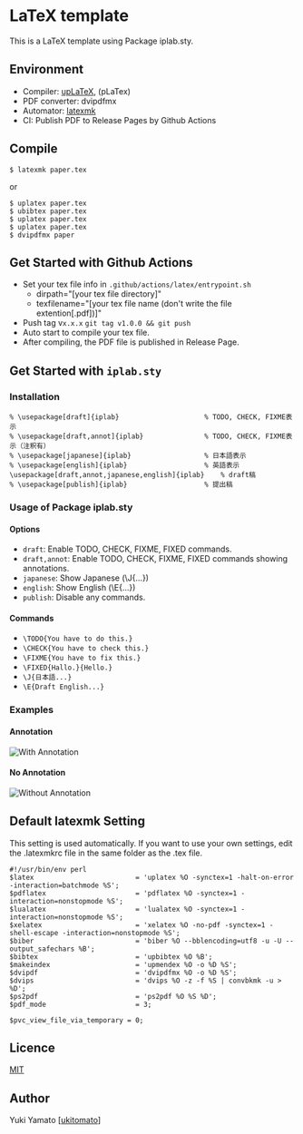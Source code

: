 LaTeX template
====

This is a LaTeX template using Package iplab.sty.

## Environment
- Compiler: [upLaTeX](https://texwiki.texjp.org/?upTeX%2CupLaTeX), (pLaTex)
- PDF converter: dvipdfmx
- Automator: [latexmk](https://texwiki.texjp.org/?Latexmk)
- CI: Publish PDF to Release Pages by Github Actions

## Compile
```
$ latexmk paper.tex
```
or
```
$ uplatex paper.tex
$ ubibtex paper.tex
$ uplatex paper.tex
$ uplatex paper.tex
$ dvipdfmx paper
```
## Get Started with Github Actions
- Set your tex file info in ```.github/actions/latex/entrypoint.sh```
  - dirpath="[your tex file directory]"
  - texfilename="[your tex file name (don't write the file extention[.pdf])]"
- Push tag v```x.x.x```
  ```git tag v1.0.0 && git push```
- Auto start to compile your tex file.
- After compiling, the PDF file is published in Release Page.

## Get Started with ```iplab.sty```
### Installation
```
% \usepackage[draft]{iplab}                     % TODO, CHECK, FIXME表示
% \usepackage[draft,annot]{iplab}               % TODO, CHECK, FIXME表示（注釈有）
% \usepackage[japanese]{iplab}                  % 日本語表示
% \usepackage[english]{iplab}                   % 英語表示
\usepackage[draft,annot,japanese,english]{iplab}    % draft稿
% \usepackage[publish]{iplab}                   % 提出稿
```

### Usage of Package iplab.sty
#### Options
- ```draft```: 
  Enable TODO, CHECK, FIXME, FIXED commands.
- ```draft,annot```: 
  Enable TODO, CHECK, FIXME, FIXED commands showing annotations.
- ```japanese```: 
  Show Japanese (\J{...})
- ```english```: 
  Show English (\E{...})
- ```publish```: 
  Disable any commands.
#### Commands
- ```\TODO{You have to do this.}```
- ```\CHECK{You have to check this.}```
- ```\FIXME{You have to fix this.}```
- ```\FIXED{Hallo.}{Hello.}```
- ```\J{日本語...}```
- ```\E{Draft English...}```
### Examples
#### Annotation
![With Annotation](https://user-images.githubusercontent.com/20383656/75781766-29c33c00-5da1-11ea-998e-b1f61ef9cb5a.png)
#### No Annotation
![Without Annotation](https://user-images.githubusercontent.com/20383656/75782358-267c8000-5da2-11ea-8de6-3fe8993176b4.png)

## Default latexmk Setting
This setting is used automatically.
If you want to use your own settings, edit the .latexmkrc file in the same folder as the .tex file.

```
#!/usr/bin/env perl
$latex                         = 'uplatex %O -synctex=1 -halt-on-error -interaction=batchmode %S';
$pdflatex                      = 'pdflatex %O -synctex=1 -interaction=nonstopmode %S';
$lualatex                      = 'lualatex %O -synctex=1 -interaction=nonstopmode %S';
$xelatex                       = 'xelatex %O -no-pdf -synctex=1 -shell-escape -interaction=nonstopmode %S';
$biber                         = 'biber %O --bblencoding=utf8 -u -U --output_safechars %B';
$bibtex                        = 'upbibtex %O %B';
$makeindex                     = 'upmendex %O -o %D %S';
$dvipdf                        = 'dvipdfmx %O -o %D %S';
$dvips                         = 'dvips %O -z -f %S | convbkmk -u > %D';
$ps2pdf                        = 'ps2pdf %O %S %D';
$pdf_mode                      = 3;

$pvc_view_file_via_temporary = 0;
```

## Licence

[MIT](https://github.com/ukitomato/latex-template/blob/master/LICENSE)

## Author
Yuki Yamato [[ukitomato](https://github.com/ukitomato)]
